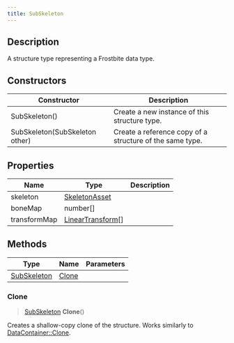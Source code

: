 ```yaml
---
title: SubSkeleton
---
```

## Description

A structure type representing a Frostbite data type.

## Constructors

| Constructor                    | Description                                              |
| ------------------------------ | -------------------------------------------------------- |
| SubSkeleton()                  | Create a new instance of this structure type.            |
| SubSkeleton(SubSkeleton other) | Create a reference copy of a structure of the same type. |

## Properties

| Name         | Type                                                        | Description |
| ------------ | ----------------------------------------------------------- | ----------- |
| skeleton     | [SkeletonAsset](SkeletonAsset)                              |             |
| boneMap      | number\[\]                                                  |             |
| transformMap | [LinearTransform](/vext/ref/shared/class/lineartransform)\[\] |             |

## Methods

| Type                       | Name            | Parameters |
| -------------------------- | --------------- | ---------- |
| [SubSkeleton](SubSkeleton) | [Clone](#clone) |            |

### Clone

> [SubSkeleton](SubSkeleton) **Clone**()

Creates a shallow-copy clone of the structure. Works similarly to [DataContainer::Clone](/vext/ref/shared/class/datacontainer#clone).
